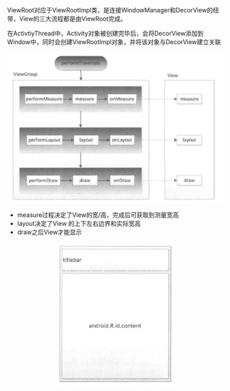 ViewRoot对应于ViewRootImpl类，是连接WindowManager和DecorView的纽带，View的三大流程都是由ViewRoot完成。

在ActivtiyThread中，Activity对象被创建完毕后，会将DecorView添加到Window中，同时会创建ViewRootImpl对象，并将该对象与DecorView建立关联

![](/Assets/view_flow.jpg)

* measure过程决定了View的宽/高，完成后可获取到测量宽高
* layout决定了View 的上下左右边界和实际宽高
* draw之后View才能显示


 <center> <img src ="/Assets/decorView.jpg"> </center>
